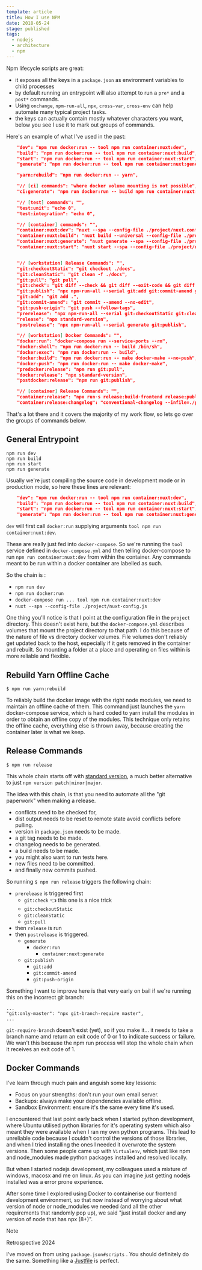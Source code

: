 ```yaml
---
template: article
title: How I use NPM
date: 2018-05-24
stage: published
tags:
  - nodejs
  - architecture
  - npm
---
```


Npm lifecycle scripts are great:

- it exposes all the keys in a `package.json` as environment variables to child processes
- by default running an entrypoint will also attempt to run a `pre*` and a `post*` commands.
- Using `onchange`, `npm-run-all`, `npx`, `cross-var`, `cross-env` can help automate many typical project tasks.
- the keys can actually contain mostly whatever characters you want, below you see I use it to mark out groups of commands.

Here's an example of what I've used in the past:

```json
    "dev": "npm run docker:run -- tool npm run container:nuxt:dev",
    "build": "npm run docker:run -- tool npm run container:nuxt:build",
    "start": "npm run docker:run -- tool npm run container:nuxt:start",
    "generate": "npm run docker:run -- tool npm run container:nuxt:generate",

    "yarn:rebuild": "npm run docker:run -- yarn",

    "// [ci] commands": "where docker volume mounting is not possible",
    "ci:generate": "npm run docker:run -- build npm run container:nuxt:generate",

    "// [test] commands": "",
    "test:unit": "echo 0",
    "test:integration": "echo 0",

    "// [container] commands": "",
    "container:nuxt:dev": "nuxt --spa --config-file ./project/nuxt.config.js",
    "container:nuxt:build": "nuxt build --universal --config-file ./project/nuxt.config.js",
    "container:nuxt:generate": "nuxt generate --spa --config-file ./project/nuxt.config.js",
    "container:nuxt:start": "nuxt start --spa --config-file ./project/nuxt.config.js",


    "// [workstation] Release Commands": "",
    "git:checkoutStatic": "git checkout ./docs",
    "git:cleanStatic": "git clean -f ./docs",
    "git:pull": "git pull",
    "git:check": "git diff --check && git diff --exit-code && git diff --cached --exit-code",
    "git:publish": "npx npm-run-all --serial git:add git:commit-amend git:push-origin",
    "git:add": "git add .",
    "git:commit-amend": "git commit --amend --no-edit",
    "git:push-origin": "git push --follow-tags",
    "prerelease": "npx npm-run-all --serial git:checkoutStatic git:cleanStatic git:pull",
    "release": "npx standard-version",
    "postrelease": "npx npm-run-all --serial generate git:publish",

    "// [workstation] Docker Commands": "",
    "docker:run": "docker-compose run --service-ports --rm",
    "docker:shell": "npm run docker:run -- build /bin/sh",
    "docker:exec": "npm run docker:run -- build",
    "docker:build": "npm run docker:run -- make docker-make --no-push",
    "docker:push": "npm run docker:run -- make docker-make",
    "predocker:release": "npm run git:pull",
    "docker:release": "npx standard-version",
    "postdocker:release": "npm run git:publish",

    "// [container] Release Commands": "",
    "container:release": "npx run-s release:build-frontend release:publish-styleguide",
    "container:release:changelog": "conventional-changelog --infile=./project/CHANGELOG.md"
```

That's a lot there and it covers the majority of my work flow, so lets go over the groups of commands below.

## General Entrypoint

```
npm run dev
npm run build
npm run start
npm run generate
```

Usually we're just compiling the source code in development mode or in production mode, so here these lines are relevant:

```json
    "dev": "npm run docker:run -- tool npm run container:nuxt:dev",
    "build": "npm run docker:run -- tool npm run container:nuxt:build",
    "start": "npm run docker:run -- tool npm run container:nuxt:start",
    "generate": "npm run docker:run -- tool npm run container:nuxt:generate",
```

`dev` will first call `docker:run` supplying arguments `tool npm run container:nuxt:dev`.

These are really just fed into `docker-compose`. So we're running the `tool` service defined in `docker-compose.yml` and then telling docker-compose to run `npm run container:nuxt:dev` from within the container. Any commands meant to be run within a docker container are labelled as such.

So the chain is :

- `npm run dev`
- `npm run docker:run`
- `docker-compose run ... tool npm run container:nuxt:dev`
- `nuxt --spa --config-file ./project/nuxt-config.js`

One thing you'll notice is that I point at the configuration file in the `project` directory. This doesn't exist here, but the `docker-compose.yml` describes volumes that mount the project directory to that path. I do this because of the nature of file vs directory docker volumes. File volumes don't reliably get updated back to the host, especially if it gets removed in the container and rebuilt. So mounting a folder at a place and operating on files within is more reliable and flexible.

## Rebuild Yarn Offline Cache

`$ npm run yarn:rebuild`

To reliably build the docker image with the right node modules, we need to maintain an offline cache of them. This command just launches the `yarn` docker-compose service, which is hard coded to yarn install the modules in order to obtain an offline copy of the modules. This technique only retains the offline cache, everything else is thrown away, because creating the container later is what we keep.

## Release Commands

`$ npm run release`

This whole chain starts off with [standard version](https://www.npmjs.com/package/standard-version), a much better alternative to just `npm version patch|minor|major`.

The idea with this chain, is that you need to automate all the "git paperwork" when making a release.

- conflicts need to be checked for,
- dist output needs to be reset to remote state avoid conflicts before pulling.
- version in `package.json` needs to be made.
- a git tag needs to be made.
- changelog needs to be generated.
- a build needs to be made.
- you might also want to run tests here.
- new files need to be committed.
- and finally new commits pushed.

So running `$ npm run release` triggers the following chain:

- `prerelease` is triggered first
  - `git:check` 👈 this one is a nice trick
  - `git:checkoutStatic`
  - `git:cleanStatic`
  - `git:pull`
- then `release` is run
- then `postrelease` is triggered.
  - `generate`
    - `docker:run`
      - `container:nuxt:generate`
  - `git:publish`
    - `git:add`
    - `git:commit-amend`
    - `git:push-origin`

Something I want to improve here is that very early on bail if we're running this on the incorrect git branch:

```
...
"git:only-master": "npx git-branch-require master",
...
```

`git-require-branch` doesn't exist (yet), so if you make it... it needs to take a branch name amd return an exit code of 0 or 1 to indicate success or failure. We wan't this because the npm run process will stop the whole chain when it receives an exit code of 1.

## Docker Commands

I've learn through much pain and anguish some key lessons:

- Focus on your strengths: don't run your own email server.
- Backups: always make your dependencies available offline.
- Sandbox Environment: ensure it's the same every time it's used.

I encountered that last point early back when I started python development, where Ubuntu utilised python libraries for it's operating system which also meant they were available when I ran my own python programs. This lead to unreliable code because I couldn't control the versions of those libraries, and when I tried installing the ones I needed it overwrote the system versions. Then some people came up with `Virtualenv`, which just like npm and node_modules made python packages installed and resolved locally.

But when I started nodejs development, my colleagues used a mixture of windows, macosx and me on linux. As you can imagine just getting nodejs installed was a error prone experience.

After some time I explored using Docker to containerise our frontend development environment, so that now instead of worrying about what version of node or node_modules we needed (and all the other requirements that randomly pop up), we said "just install docker and any version of node that has npx (8+)".

> [!NOTE]
> Retrospective 2024
>
> I've moved on from using `package.json#scripts` . You should definitely do the same.
> Something like a [Justfile](https://github.com/casey/just) is perfect.
